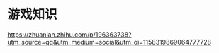 

# 游戏知识

https://zhuanlan.zhihu.com/p/196363738?utm_source=qq&utm_medium=social&utm_oi=1158319869064777728
